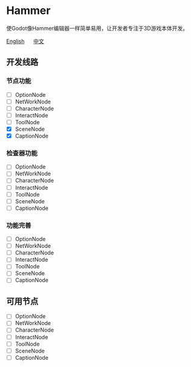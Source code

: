 # Hammer

使Godot像Hammer编辑器一样简单易用，让开发者专注于3D游戏本体开发。

[English](https://github.com/godothub/hammer)
&nbsp;&nbsp;&nbsp;&nbsp;
[中文](https://github.com/godothub/hammer/blob/master/README.ZH.md)  

## 开发线路

### 节点功能
* [ ] OptionNode
* [ ] NetWorkNode
* [ ] CharacterNode
* [ ] InteractNode
* [ ] ToolNode
* [x] SceneNode
* [x] CaptionNode

### 检查器功能
* [ ] OptionNode
* [ ] NetWorkNode
* [ ] CharacterNode
* [ ] InteractNode
* [ ] ToolNode
* [ ] SceneNode
* [ ] CaptionNode

### 功能完善
* [ ] OptionNode
* [ ] NetWorkNode
* [ ] CharacterNode
* [ ] InteractNode
* [ ] ToolNode
* [ ] SceneNode
* [ ] CaptionNode

## 可用节点
* [ ] OptionNode
* [ ] NetWorkNode
* [ ] CharacterNode
* [ ] InteractNode
* [ ] ToolNode
* [ ] SceneNode
* [ ] CaptionNode
